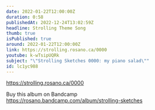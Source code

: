 ```yaml
---
date: 2022-01-22T12:00:00Z
duration: 0:58
publishedAt: 2022-12-24T13:02:59Z
headline: Strolling Theme Song
thumb: true
isPublished: true
around: 2022-01-22T12:00:00Z
link: https://strolling.rosano.ca/0000
youtube: k-wTsipUQRk
subject: "\"Strolling Sketches 0000: my piano salad\""
id: lc1yc988
---
```

https://strolling.rosano.ca/0000

Buy this album on Bandcamp https://rosano.bandcamp.com/album/strolling-sketches
